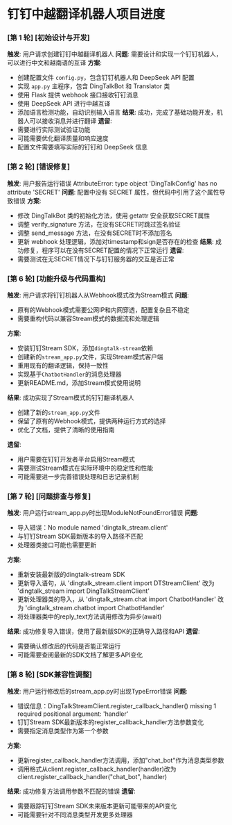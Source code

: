 # 钉钉中越翻译机器人项目进度

### [第 1 轮] [初始设计与开发]

**触发**: 用户请求创建钉钉中越翻译机器人
**问题**: 需要设计和实现一个钉钉机器人，可以进行中文和越南语的互译
**方案**:
  - 创建配置文件 `config.py`，包含钉钉机器人和 DeepSeek API 配置
  - 实现 `app.py` 主程序，包含 DingTalkBot 和 Translator 类
  - 使用 Flask 提供 webhook 接口接收钉钉消息
  - 使用 DeepSeek API 进行中越互译
  - 添加语言检测功能，自动识别输入语言
**结果**: 成功，完成了基础功能开发，机器人可以接收消息并进行翻译
**遗留**: 
  - 需要进行实际测试验证功能
  - 可能需要优化翻译质量和响应速度
  - 配置文件需要填写实际的钉钉和 DeepSeek 信息

### [第 2 轮] [错误修复]

**触发**: 用户报告运行错误 AttributeError: type object 'DingTalkConfig' has no attribute 'SECRET'
**问题**: 配置中没有 SECRET 属性，但代码中引用了这个属性导致错误
**方案**:
  - 修改 DingTalkBot 类的初始化方法，使用 getattr 安全获取SECRET属性
  - 调整 verify_signature 方法，在没有SECRET时跳过签名验证
  - 调整 send_message 方法，在没有SECRET时不添加签名
  - 更新 webhook 处理逻辑，添加对timestamp和sign是否存在的检查
**结果**: 成功修复，程序可以在没有SECRET配置的情况下正常运行
**遗留**:
  - 需要测试在无SECRET情况下与钉钉服务器的交互是否正常 

### [第 6 轮] [功能升级与代码重构]

**触发**: 用户请求将钉钉机器人从Webhook模式改为Stream模式
**问题**: 
  - 原有的Webhook模式需要公网IP和内网穿透，配置复杂且不稳定
  - 需要重构代码以兼容Stream模式的数据流和处理逻辑

**方案**:
  - 安装钉钉Stream SDK，添加`dingtalk-stream`依赖
  - 创建新的`stream_app.py`文件，实现Stream模式客户端
  - 重用现有的翻译逻辑，保持一致性
  - 实现基于`ChatbotHandler`的消息处理器
  - 更新README.md，添加Stream模式使用说明

**结果**: 成功实现了Stream模式的钉钉翻译机器人
  - 创建了新的`stream_app.py`文件
  - 保留了原有的Webhook模式，提供两种运行方式的选择
  - 优化了文档，提供了清晰的使用指南

**遗留**: 
  - 用户需要在钉钉开发者平台启用Stream模式
  - 需要测试Stream模式在实际环境中的稳定性和性能
  - 可能需要进一步完善错误处理和日志记录机制 

### [第 7 轮] [问题排查与修复]

**触发**: 用户运行stream_app.py时出现ModuleNotFoundError错误
**问题**: 
  - 导入错误：No module named 'dingtalk_stream.client'
  - 与钉钉Stream SDK最新版本的导入路径不匹配
  - 处理器类接口可能也需要更新

**方案**:
  - 重新安装最新版的dingtalk-stream SDK
  - 更新导入语句，从 'dingtalk_stream.client import DTStreamClient' 改为 'dingtalk_stream import DingTalkStreamClient'
  - 更新处理器类的导入，从 'dingtalk_stream.chat import ChatbotHandler' 改为 'dingtalk_stream.chatbot import ChatbotHandler'
  - 将处理器类中的reply_text方法调用修改为异步(await)

**结果**: 成功修复导入错误，使用了最新版SDK的正确导入路径和API
**遗留**: 
  - 需要确认修改后的代码是否能正常运行
  - 可能需要查阅最新的SDK文档了解更多API变化 

### [第 8 轮] [SDK兼容性调整]

**触发**: 用户运行修改后的stream_app.py时出现TypeError错误
**问题**: 
  - 错误信息：DingTalkStreamClient.register_callback_handler() missing 1 required positional argument: 'handler'
  - 钉钉Stream SDK最新版本的register_callback_handler方法参数变化
  - 需要指定消息类型作为第一个参数

**方案**:
  - 更新register_callback_handler方法调用，添加"chat_bot"作为消息类型参数
  - 调用格式从client.register_callback_handler(handler)改为client.register_callback_handler("chat_bot", handler)

**结果**: 成功修复方法调用参数不匹配的错误
**遗留**: 
  - 需要跟踪钉钉Stream SDK未来版本更新可能带来的API变化
  - 可能需要针对不同消息类型开发更多处理器 
